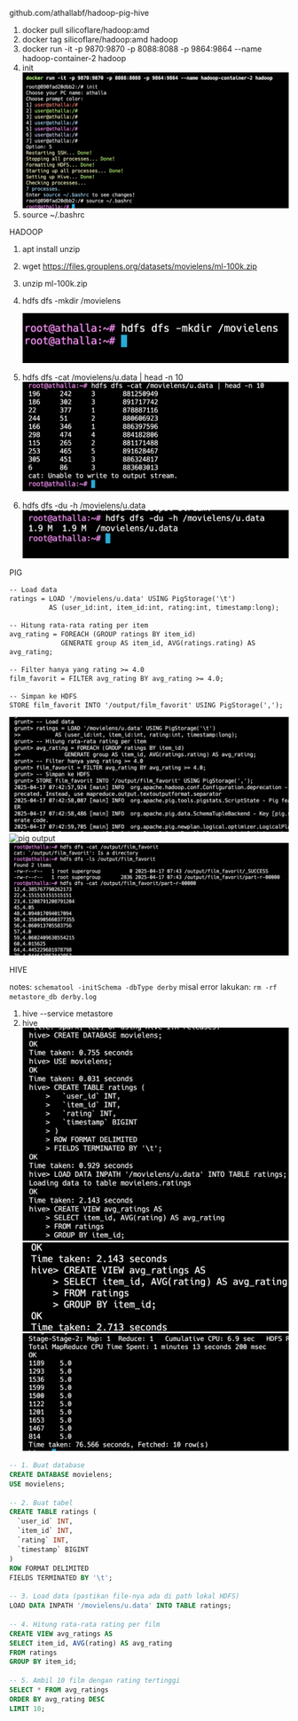 github.com/athallabf/hadoop-pig-hive

1. docker pull silicoflare/hadoop:amd
2. docker tag silicoflare/hadoop:amd hadoop
3. docker run -it -p 9870:9870 -p 8088:8088 -p 9864:9864 --name hadoop-container-2 hadoop
4. init
   ![running docker](images/image.png)
5. source ~/.bashrc

HADOOP

1. apt install unzip
2. wget https://files.grouplens.org/datasets/movielens/ml-100k.zip
3. unzip ml-100k.zip

4. hdfs dfs -mkdir /movielens

   ![create movielens directory](images/image2.png)

5. hdfs dfs -cat /movielens/u.data | head -n 10
   ![show first 10 datas](images/image3.png)
6. hdfs dfs -du -h /movielens/u.data
   ![show size](images/image4.png)

PIG

```pig
-- Load data
ratings = LOAD '/movielens/u.data' USING PigStorage('\t')
          AS (user_id:int, item_id:int, rating:int, timestamp:long);

-- Hitung rata-rata rating per item
avg_rating = FOREACH (GROUP ratings BY item_id)
             GENERATE group AS item_id, AVG(ratings.rating) AS avg_rating;

-- Filter hanya yang rating >= 4.0
film_favorit = FILTER avg_rating BY avg_rating >= 4.0;

-- Simpan ke HDFS
STORE film_favorit INTO '/output/film_favorit' USING PigStorage(',');
```

![pig query](images/image5.png)
![pig output](images/image6.png)
![ouput hdfs](images/image7.png)

HIVE

notes:
`schematool -initSchema -dbType derby`
misal error lakukan:
`rm -rf metastore_db derby.log`

1. hive --service metastore
2. hive
   ![](images/image8.png)
   ![](images/image9.png)
   ![](images/image10.png)

```sql
-- 1. Buat database
CREATE DATABASE movielens;
USE movielens;

-- 2. Buat tabel
CREATE TABLE ratings (
  `user_id` INT,
  `item_id` INT,
  `rating` INT,
  `timestamp` BIGINT
)
ROW FORMAT DELIMITED
FIELDS TERMINATED BY '\t';

-- 3. Load data (pastikan file-nya ada di path lokal HDFS)
LOAD DATA INPATH '/movielens/u.data' INTO TABLE ratings;

-- 4. Hitung rata-rata rating per film
CREATE VIEW avg_ratings AS
SELECT item_id, AVG(rating) AS avg_rating
FROM ratings
GROUP BY item_id;

-- 5. Ambil 10 film dengan rating tertinggi
SELECT * FROM avg_ratings
ORDER BY avg_rating DESC
LIMIT 10;
```
